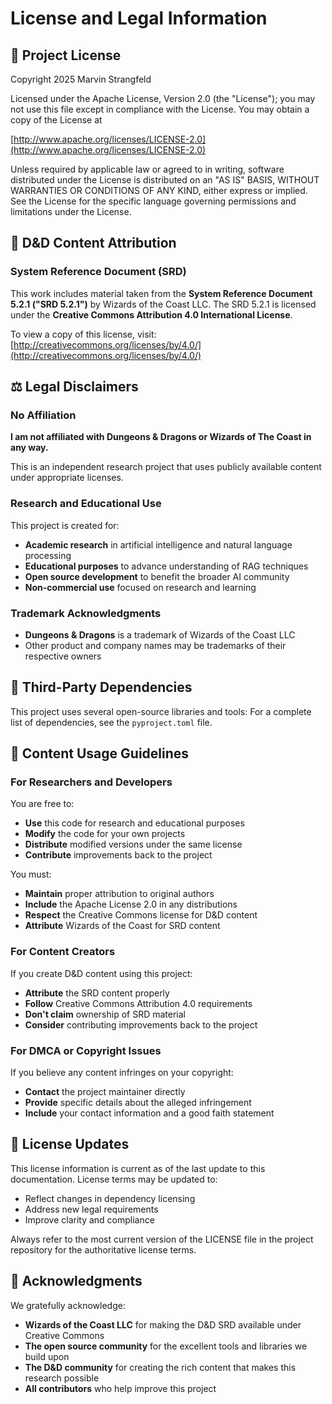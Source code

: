 # License and Legal Information

## 📄 Project License

Copyright 2025 Marvin Strangfeld

Licensed under the Apache License, Version 2.0 (the "License");
you may not use this file except in compliance with the License.
You may obtain a copy of the License at

[http://www.apache.org/licenses/LICENSE-2.0](http://www.apache.org/licenses/LICENSE-2.0)

Unless required by applicable law or agreed to in writing, software
distributed under the License is distributed on an "AS IS" BASIS,
WITHOUT WARRANTIES OR CONDITIONS OF ANY KIND, either express or implied.
See the License for the specific language governing permissions and
limitations under the License.

## 🎲 D&D Content Attribution

### System Reference Document (SRD)

This work includes material taken from the **System Reference Document 5.2.1 ("SRD 5.2.1")** by Wizards of the Coast LLC. The SRD 5.2.1 is licensed under the **Creative Commons Attribution 4.0 International License**.

To view a copy of this license, visit: [http://creativecommons.org/licenses/by/4.0/](http://creativecommons.org/licenses/by/4.0/)

## ⚖️ Legal Disclaimers

### No Affiliation

**I am not affiliated with Dungeons & Dragons or Wizards of The Coast in any way.**

This is an independent research project that uses publicly available content under appropriate licenses.

### Research and Educational Use

This project is created for:
- **Academic research** in artificial intelligence and natural language processing
- **Educational purposes** to advance understanding of RAG techniques
- **Open source development** to benefit the broader AI community
- **Non-commercial use** focused on research and learning

### Trademark Acknowledgments

- **Dungeons & Dragons** is a trademark of Wizards of the Coast LLC
- Other product and company names may be trademarks of their respective owners

## 🔗 Third-Party Dependencies

This project uses several open-source libraries and tools:
For a complete list of dependencies, see the `pyproject.toml` file.

## 📝 Content Usage Guidelines

### For Researchers and Developers

You are free to:
- **Use** this code for research and educational purposes
- **Modify** the code for your own projects
- **Distribute** modified versions under the same license
- **Contribute** improvements back to the project

You must:
- **Maintain** proper attribution to original authors
- **Include** the Apache License 2.0 in any distributions
- **Respect** the Creative Commons license for D&D content
- **Attribute** Wizards of the Coast for SRD content

### For Content Creators

If you create D&D content using this project:
- **Attribute** the SRD content properly
- **Follow** Creative Commons Attribution 4.0 requirements
- **Don't claim** ownership of SRD material
- **Consider** contributing improvements back to the project

### For DMCA or Copyright Issues
If you believe any content infringes on your copyright:
- **Contact** the project maintainer directly
- **Provide** specific details about the alleged infringement
- **Include** your contact information and a good faith statement

## 🔄 License Updates

This license information is current as of the last update to this documentation. License terms may be updated to:
- Reflect changes in dependency licensing
- Address new legal requirements
- Improve clarity and compliance

Always refer to the most current version of the LICENSE file in the project repository for the authoritative license terms.

## 🙏 Acknowledgments

We gratefully acknowledge:

- **Wizards of the Coast LLC** for making the D&D SRD available under Creative Commons
- **The open source community** for the excellent tools and libraries we build upon
- **The D&D community** for creating the rich content that makes this research possible
- **All contributors** who help improve this project
